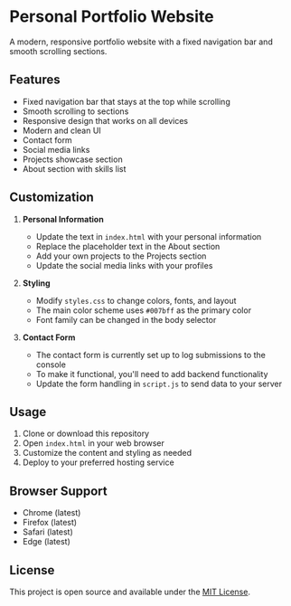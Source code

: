 # Personal Portfolio Website

A modern, responsive portfolio website with a fixed navigation bar and smooth scrolling sections.

## Features

- Fixed navigation bar that stays at the top while scrolling
- Smooth scrolling to sections
- Responsive design that works on all devices
- Modern and clean UI
- Contact form
- Social media links
- Projects showcase section
- About section with skills list

## Customization

1. **Personal Information**
   - Update the text in `index.html` with your personal information
   - Replace the placeholder text in the About section
   - Add your own projects to the Projects section
   - Update the social media links with your profiles

2. **Styling**
   - Modify `styles.css` to change colors, fonts, and layout
   - The main color scheme uses `#007bff` as the primary color
   - Font family can be changed in the body selector

3. **Contact Form**
   - The contact form is currently set up to log submissions to the console
   - To make it functional, you'll need to add backend functionality
   - Update the form handling in `script.js` to send data to your server

## Usage

1. Clone or download this repository
2. Open `index.html` in your web browser
3. Customize the content and styling as needed
4. Deploy to your preferred hosting service

## Browser Support

- Chrome (latest)
- Firefox (latest)
- Safari (latest)
- Edge (latest)

## License

This project is open source and available under the [MIT License](LICENSE). 